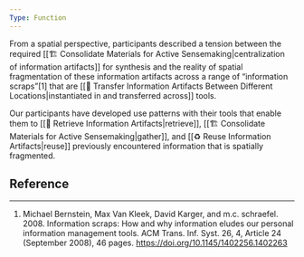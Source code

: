 ```yaml
---
Type: Function
---
```


From a spatial perspective, participants described a tension between the required [[🏗️ Consolidate Materials for Active Sensemaking|centralization of information artifacts]] for synthesis and the reality of spatial fragmentation of these information artifacts across a range of “information scraps”[1] that are [[🚛 Transfer Information Artifacts Between Different Locations|instantiated in and transferred across]] tools.

Our participants have developed use patterns with their tools that enable them to [[🎣 Retrieve Information Artifacts|retrieve]], [[🏗️ Consolidate Materials for Active Sensemaking|gather]], and [[♻️ Reuse Information Artifacts|reuse]] previously encountered information that is spatially fragmented.

## Reference
---
1. Michael Bernstein, Max Van Kleek, David Karger, and m.c. schraefel. 2008. Information scraps: How and why information eludes our personal information management tools. ACM Trans. Inf. Syst. 26, 4, Article 24 (September 2008), 46 pages. https://doi.org/10.1145/1402256.1402263
